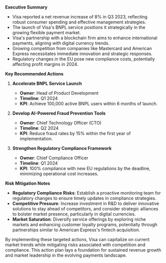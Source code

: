 **Executive Summary**  
- Visa reported a net revenue increase of 8% in Q3 2023, reflecting robust consumer spending and effective management strategies.  
- The launch of Visa's BNPL service positions it strategically in the growing flexible payment market.  
- Visa's partnership with a blockchain firm aims to enhance international payments, aligning with digital currency trends.  
- Growing competition from companies like Mastercard and American Express necessitates immediate innovation and strategic responses.  
- Regulatory changes in the EU pose new compliance costs, potentially affecting profit margins in 2024.  

**Key Recommended Actions**  
1. **Accelerate BNPL Service Launch**  
   - **Owner**: Head of Product Development  
   - **Timeline**: Q1 2024  
   - **KPI**: Achieve 100,000 active BNPL users within 6 months of launch.  
 
2. **Develop AI-Powered Fraud Prevention Tools**  
   - **Owner**: Chief Technology Officer (CTO)  
   - **Timeline**: Q2 2024  
   - **KPI**: Reduce fraud rates by 15% within the first year of implementation.  

3. **Strengthen Regulatory Compliance Framework**  
   - **Owner**: Chief Compliance Officer  
   - **Timeline**: Q1 2024  
   - **KPI**: 100% compliance with new EU regulations by the deadline, minimizing operational cost increases.  

**Risk Mitigation Notes**  
- **Regulatory Compliance Risks**: Establish a proactive monitoring team for regulatory changes to ensure timely updates in compliance strategies.  
- **Competitive Pressure**: Increase investment in R&D to deliver innovative solutions to stay ahead of competitors, and consider strategic alliances to bolster market presence, particularly in digital currencies.  
- **Market Saturation**: Diversify service offerings by exploring niche markets and enhancing customer loyalty programs, potentially through partnerships similar to American Express's fintech acquisition.  

By implementing these targeted actions, Visa can capitalize on current market trends while mitigating risks associated with competition and compliance. This action plan lays a foundation for sustained revenue growth and market leadership in the evolving payments landscape.
